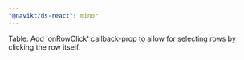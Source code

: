 ```yaml
---
"@navikt/ds-react": minor
---
```


Table: Add 'onRowClick' callback-prop to allow for selecting rows by clicking the row itself.
